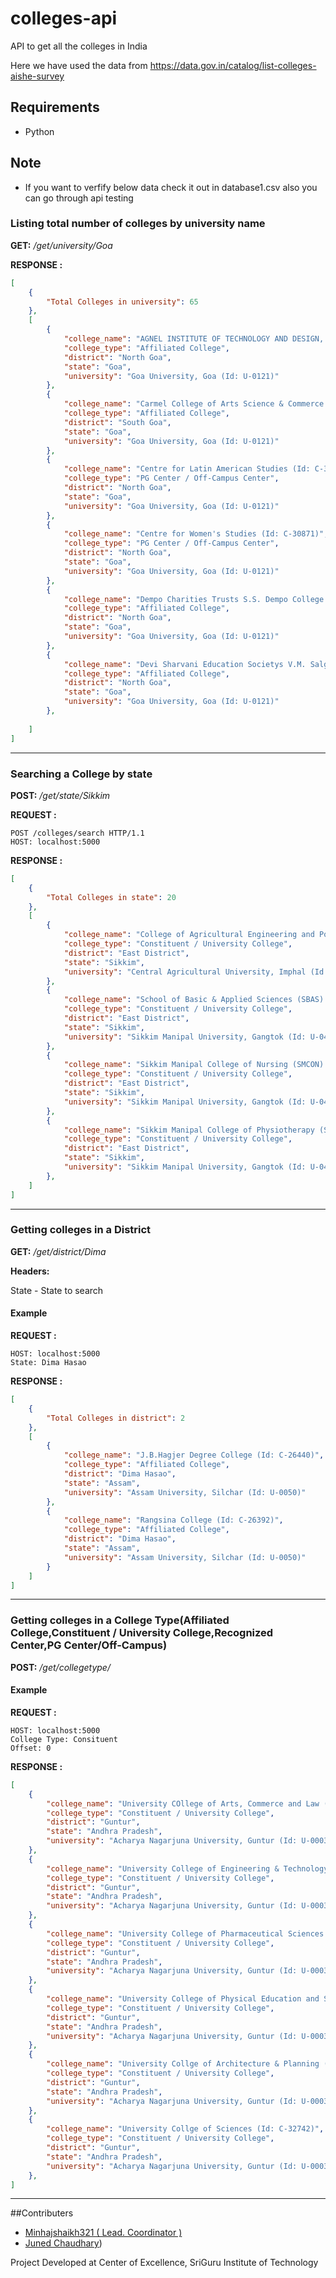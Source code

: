 # colleges-api
API to get all the colleges in India

Here we have used the data from https://data.gov.in/catalog/list-colleges-aishe-survey 

## Requirements

* Python

## Note

* If you want to verfify below data check it out in database1.csv also you can go through api testing



### Listing total number of colleges by university name

**GET:** */get/university/Goa*

**RESPONSE :**

```json
[
    {
        "Total Colleges in university": 65
    },
    [
        {
            "college_name": "AGNEL INSTITUTE OF TECHNOLOGY AND DESIGN, ASSAGAO, BARDEZ (Id: C-46329)",
            "college_type": "Affiliated College",
            "district": "North Goa",
            "state": "Goa",
            "university": "Goa University, Goa (Id: U-0121)"
        },
        {
            "college_name": "Carmel College of Arts Science & Commerce for Women (Id: C-33103)",
            "college_type": "Affiliated College",
            "district": "South Goa",
            "state": "Goa",
            "university": "Goa University, Goa (Id: U-0121)"
        },
        {
            "college_name": "Centre for Latin American Studies (Id: C-30837)",
            "college_type": "PG Center / Off-Campus Center",
            "district": "North Goa",
            "state": "Goa",
            "university": "Goa University, Goa (Id: U-0121)"
        },
        {
            "college_name": "Centre for Women's Studies (Id: C-30871)",
            "college_type": "PG Center / Off-Campus Center",
            "district": "North Goa",
            "state": "Goa",
            "university": "Goa University, Goa (Id: U-0121)"
        },
        {
            "college_name": "Dempo Charities Trusts S.S. Dempo College of Commerce & Economics Altinho (Id: C-30828)",
            "college_type": "Affiliated College",
            "district": "North Goa",
            "state": "Goa",
            "university": "Goa University, Goa (Id: U-0121)"
        },
        {
            "college_name": "Devi Sharvani Education Societys V.M. Salgaocar College of Law Miramar Panaji (Id: C-30825)",
            "college_type": "Affiliated College",
            "district": "North Goa",
            "state": "Goa",
            "university": "Goa University, Goa (Id: U-0121)"
        },
    
    ]
]
```

---------------------------------------

### Searching a College by state

**POST:** */get/state/Sikkim*

**REQUEST :**
```
POST /colleges/search HTTP/1.1
HOST: localhost:5000
 ```

**RESPONSE :**

```json
[
    {
        "Total Colleges in state": 20
    },
    [
        {
            "college_name": "College of Agricultural Engineering and Post Harvest Technology, Ranipool, Gangtok (Id: C-26829)",
            "college_type": "Constituent / University College",
            "district": "East District",
            "state": "Sikkim",
            "university": "Central Agricultural University, Imphal (Id: U-0336)"
        },
        {
            "college_name": "School of Basic & Applied Sciences (SBAS) (Id: C-8628)",
            "college_type": "Constituent / University College",
            "district": "East District",
            "state": "Sikkim",
            "university": "Sikkim Manipal University, Gangtok (Id: U-0431)"
        },
        {
            "college_name": "Sikkim Manipal College of Nursing (SMCON) (Id: C-8624)",
            "college_type": "Constituent / University College",
            "district": "East District",
            "state": "Sikkim",
            "university": "Sikkim Manipal University, Gangtok (Id: U-0431)"
        },
        {
            "college_name": "Sikkim Manipal College of Physiotherapy (SMCOP) (Id: C-8626)",
            "college_type": "Constituent / University College",
            "district": "East District",
            "state": "Sikkim",
            "university": "Sikkim Manipal University, Gangtok (Id: U-0431)"
        },
    ]
]
```

---------------------------------------

### Getting colleges in a District

**GET:** */get/district/Dima*

**Headers:** 

State - State to search

#### Example

**REQUEST :**
```
HOST: localhost:5000
State: Dima Hasao
 ```

**RESPONSE :**

```json
[
    {
        "Total Colleges in district": 2
    },
    [
        {
            "college_name": "J.B.Hagjer Degree College (Id: C-26440)",
            "college_type": "Affiliated College",
            "district": "Dima Hasao",
            "state": "Assam",
            "university": "Assam University, Silchar (Id: U-0050)"
        },
        {
            "college_name": "Rangsina College (Id: C-26392)",
            "college_type": "Affiliated College",
            "district": "Dima Hasao",
            "state": "Assam",
            "university": "Assam University, Silchar (Id: U-0050)"
        }
    ]
]
```

 ---------------------------------------

### Getting colleges in a College Type(Affiliated College,Constituent / University College,Recognized Center,PG Center/Off-Campus)

**POST:** */get/collegetype/*



#### Example

**REQUEST :**
```
HOST: localhost:5000
College Type: Consituent
Offset: 0
```

**RESPONSE :**

```json
[
    {
        "college_name": "University COllege of Arts, Commerce and Law (Id: C-32637)",
        "college_type": "Constituent / University College",
        "district": "Guntur",
        "state": "Andhra Pradesh",
        "university": "Acharya Nagarjuna University, Guntur (Id: U-0003)"
    },
    {
        "college_name": "University College of Engineering & Technology (Id: C-32695)",
        "college_type": "Constituent / University College",
        "district": "Guntur",
        "state": "Andhra Pradesh",
        "university": "Acharya Nagarjuna University, Guntur (Id: U-0003)"
    },
    {
        "college_name": "University College of Pharmaceutical Sciences (Id: C-32766)",
        "college_type": "Constituent / University College",
        "district": "Guntur",
        "state": "Andhra Pradesh",
        "university": "Acharya Nagarjuna University, Guntur (Id: U-0003)"
    },
    {
        "college_name": "University College of Physical Education and Sports Sciences (Id: C-32653)",
        "college_type": "Constituent / University College",
        "district": "Guntur",
        "state": "Andhra Pradesh",
        "university": "Acharya Nagarjuna University, Guntur (Id: U-0003)"
    },
    {
        "college_name": "University Collge of Architecture & Planning (Id: C-32723)",
        "college_type": "Constituent / University College",
        "district": "Guntur",
        "state": "Andhra Pradesh",
        "university": "Acharya Nagarjuna University, Guntur (Id: U-0003)"
    },
    {
        "college_name": "University Collge of Sciences (Id: C-32742)",
        "college_type": "Constituent / University College",
        "district": "Guntur",
        "state": "Andhra Pradesh",
        "university": "Acharya Nagarjuna University, Guntur (Id: U-0003)"
    },
]
```

---------------------------------------


##Contributers
* [Minhajshaikh321 ( Lead. Coordinator )](https://github.com/Minhajshaikh321)
* [Juned Chaudhary](https://github.com/jcjunaidchaudhary))



Project Developed at Center of Excellence, SriGuru Institute of Technology

